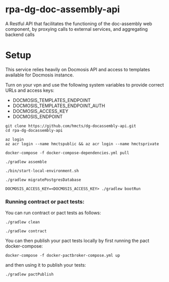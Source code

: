 # rpa-dg-doc-assembly-api
 A Restful API that facilitates the functioning of the doc-assembly web component, by proxying calls to external services, and aggregating backend calls

# Setup

This service relies heavily on Docmosis API and access to templates available for Docmosis instance.

Turn on your vpn and use the following system variables to provide correct URLs and access keys:

- DOCMOSIS_TEMPLATES_ENDPOINT
- DOCMOSIS_TEMPLATES_ENDPOINT_AUTH
- DOCMOSIS_ACCESS_KEY
- DOCMOSIS_ENDPOINT

```
git clone https://github.com/hmcts/dg-docassembly-api.git
cd rpa-dg-docassembly-api

az login
az acr login --name hmctspublic && az acr login --name hmctsprivate

docker-compose -f docker-compose-dependencies.yml pull

./gradlew assemble

./bin/start-local-environment.sh 

./gradlew migratePostgresDatabase

DOCMOSIS_ACCESS_KEY=<DOCMOSIS_ACCESS_KEY> ./gradlew bootRun
```


### Running contract or pact tests:

You can run contract or pact tests as follows:
```
./gradlew clean
```

```
./gradlew contract
```

You can then publish your pact tests locally by first running the pact docker-compose:

```
docker-compose -f docker-pactbroker-compose.yml up
```

and then using it to publish your tests:

```
./gradlew pactPublish
```
